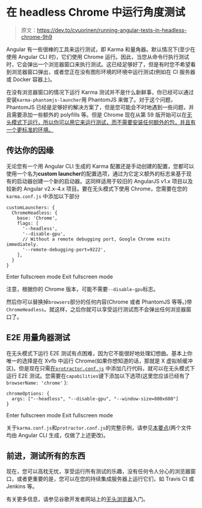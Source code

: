 # 在 headless Chrome 中运行角度测试

> 原文：<https://dev.to/cvuorinen/running-angular-tests-in-headless-chrome-9h9>

Angular 有一些很棒的工具来运行测试，即 Karma 和量角器。默认情况下(至少在使用 Angular CLI 时)，它们使用 Chrome 运行。因此，当您从命令行执行测试时，它会弹出一个浏览器窗口来执行测试。这已经足够好了，但是有时您不希望看到浏览器窗口弹出，或者您正在没有图形环境的环境中运行测试(例如在 CI 服务器或 Docker 容器上)。

在没有浏览器窗口的情况下运行 Karma 测试并不是什么新鲜事，你已经可以通过安装`karma-phantomjs-launcher`用 PhantomJS 来做了。对于这个问题，PhantomJS 已经是足够好的解决方案了，但是您可能会不时地遇到一些问题，并且需要添加一些额外的 polyfills 等。但是 Chrome 现在从第 59 版开始可以在[无头模式下运行，所以你可以用它来运行测试，而不需要安装任何额外的包，并且有一个更标准的环境。](https://www.chromestatus.com/feature/5678767817097216)

## 传达你的因缘

无论您有一个用 Angular CLI 生成的 Karma 配置还是手动创建的配置，您都可以使用一个名为**custom launcher**的配置选项，通过为它定义额外的标志来基于现有的启动器创建一个新的启动器。这同样适用于较旧的 AngularJS v1.x 项目以及较新的 Angular v2.x-4.x 项目。要在无头模式下使用 Chrome，您需要在您的`karma.conf.js`
中添加以下部分

```
customLaunchers: {
  ChromeHeadless: {
    base: 'Chrome',
    flags: [
      '--headless',
      '--disable-gpu',
      // Without a remote debugging port, Google Chrome exits immediately.
      '--remote-debugging-port=9222',
    ],
  }
} 
```

Enter fullscreen mode Exit fullscreen mode

注意，根据你的 Chrome 版本，可能不需要`--disable-gpu`标志。

然后你可以替换掉`browsers`部分的任何内容(Chrome 或者 PhantomJS 等等。)带`ChromeHeadless`。就这样，之后你就可以享受运行测试而不会弹出任何浏览器窗口了。

## E2E 用量角器测试

在无头模式下运行 E2E 测试有点困难，因为它不能很好地处理幻想曲。基本上你唯一的选择是在 Xvfb 中运行 Chrome(如果你想知道的话，那就是 X 虚拟帧缓冲区)。但是现在只需[在`protractor.conf.js`](https://github.com/angular/protractor/blob/master/docs/browser-setup.md#using-headless-chrome) 中添加几行代码，就可以在无头模式下运行 E2E 测试。您需要在`capabilities`键下添加以下选项(这里您应该已经有了`browserName: 'chrome'` ):

```
chromeOptions: {
  args: ["--headless", "--disable-gpu", "--window-size=800x600"]
} 
```

Enter fullscreen mode Exit fullscreen mode

关于`karma.conf.js`和`protractor.conf.js`的完整示例，请参见[本要点](https://gist.github.com/cvuorinen/543c6f72f8ec917ebfd596802d387aa3)(两个文件均由 Angular CLI 生成，仅做了上述更改)。

## 前进，测试所有的东西

现在，您可以高枕无忧，享受运行所有测试的乐趣，没有任何令人分心的浏览器窗口，或者更重要的是，您可以在您的持续集成服务器上运行它们，如 Travis CI 或 Jenkins 等。

有关更多信息，请参见谷歌开发者网站上的[无头浏览器](https://developers.google.com/web/updates/2017/04/headless-chrome)入门。